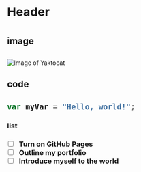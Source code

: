 # <H1>Header<H1>
# <H2>image<H2>
![Image of Yaktocat](https://octodex.github.com/images/yaktocat.png)

<H2>code<H2>
  
``` javascript
var myVar = "Hello, world!";
```
<H3>list<H3>

- [ ] Turn on GitHub Pages
- [ ] Outline my portfolio
- [ ] Introduce myself to the world
